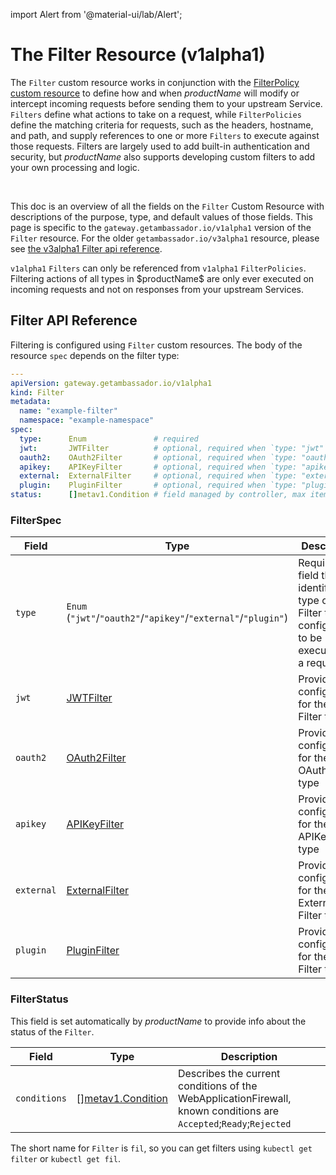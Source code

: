 
import Alert from '@material-ui/lab/Alert';

# The **Filter** Resource (v1alpha1)

The `Filter` custom resource works in conjunction with the [FilterPolicy custom resource][] to define how and when $productName$ will
modify or intercept incoming requests before sending them to your upstream Service. `Filters` define what actions to take on a request,
while `FilterPolicies` define the matching criteria for requests, such as the headers, hostname, and path, and supply references to
one or more `Filters` to execute against those requests. Filters are largely used to add built-in authentication and security, but
$productName$ also supports developing custom filters to add your own processing and logic.

<br />

This doc is an overview of all the fields on the `Filter` Custom Resource with descriptions of the purpose, type, and default values of those fields.
This page is specific to the `gateway.getambassador.io/v1alpha1` version of the `Filter` resource. For the older `getambassador.io/v3alpha1` resource,
please see [the v3alpha1 Filter api reference][].

<Alert severity="info">
    <code>v1alpha1</code> <code>Filters</code> can only be referenced from <code>v1alpha1</code> <code>FilterPolicies</code>.
</Alert>


<Alert severity="info">
    Filtering actions of all types in $productName$ are only ever executed on incoming requests and not on responses from your upstream Services.
</Alert>

## Filter API Reference

Filtering is configured using `Filter` custom resources.  The body of the resource `spec` depends on the filter type:

```yaml
---
apiVersion: gateway.getambassador.io/v1alpha1
kind: Filter
metadata:
  name: "example-filter"
  namespace: "example-namespace"
spec:
  type:      Enum               # required
  jwt:       JWTFilter          # optional, required when `type: "jwt"`
  oauth2:    OAuth2Filter       # optional, required when `type: "oauth2"`
  apikey:    APIKeyFilter       # optional, required when `type: "apikey"`
  external:  ExternalFilter     # optional, required when `type: "external"`
  plugin:    PluginFilter       # optional, required when `type: "plugin"`
status:      []metav1.Condition # field managed by controller, max items: 8
```

### FilterSpec

| **Field**  | **Type**                                                     | **Description**                                                                       |
|------------|--------------------------------------------------------------|-----------------------------------------------------------------------------------|
| `type`     | `Enum` (`"jwt"`/`"oauth2"`/`"apikey"`/`"external"`/`"plugin"`) | Required field that identifies the type of the Filter that is configured to be executed on a request. |
| `jwt`      | [JWTFilter][]                                                | Provides configuration for the JWT Filter type                   |
| `oauth2`   | [OAuth2Filter][]                                             | Provides configuration for the OAuth2 Filter type         |
| `apikey`   | [APIKeyFilter][]                                             | Provides configuration for the APIKey Filter type      |
| `external` | [ExternalFilter][]                                           | Provides configuration for the External Filter type  |
| `plugin`   | [PluginFilter][]                                             | Provides configuration for the Plugin Filter type  |

### FilterStatus

This field is set automatically by $productName$ to provide info about the status of the `Filter`.

| **Field**    | **Type**                 | **Description**                                                                                                   |
|--------------|--------------------------|-------------------------------------------------------------------------------------------------------------------|
| `conditions` | \[\][metav1.Condition][] | Describes the current conditions of the WebApplicationFirewall, known conditions are `Accepted`;`Ready`;`Rejected` |

<Alert severity="info">
  The short name for <code>Filter</code> is <code>fil</code>, so you can get filters using <code>kubectl get filter</code> or <code>kubectl get fil</code>.
</Alert>

[FilterPolicy custom resource]: ../filterpolicy
[JWTFilter]: ../filter-jwt
[PluginFilter]: ../filter-plugin
[OAuth2Filter]: ../filter-oauth2
[APIKeyFilter]:  ../filter-apikey
[ExternalFilter]: ../filter-external
[the v3alpha1 Filter api reference]: ../../../getambassador/v3alpha1/filter
[metav1.Condition]: https://pkg.go.dev/k8s.io/apimachinery/pkg/apis/meta/v1#Condition
